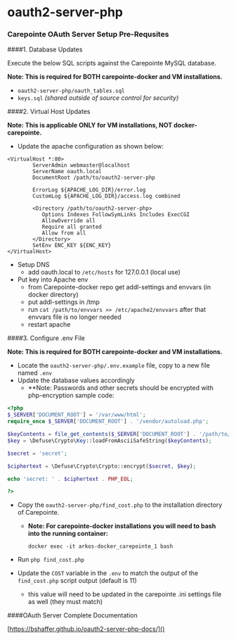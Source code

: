 oauth2-server-php
=================

### Carepointe  OAuth Server Setup Pre-Requsites

####1. Database Updates

Execute the below  SQL scripts against the Carepointe MySQL database.

**Note: This is required for BOTH carepointe-docker and VM installations.**

   - `oauth2-server-php/oauth_tables.sql`
   - `keys.sql` *(shared outside of source control for security)*
   
####2. Virtual Host Updates  
   
**Note: This is applicable ONLY for VM installations, NOT docker-carepointe.**

   - Update the apache configuration as shown below:
```
<VirtualHost *:80>
        ServerAdmin webmaster@localhost
        ServerName oauth.local
        DocumentRoot /path/to/oauth2-server-php

        ErrorLog ${APACHE_LOG_DIR}/error.log
        CustomLog ${APACHE_LOG_DIR}/access.log combined

        <Directory /path/to/oauth2-server-php>
           Options Indexes FollowSymLinks Includes ExecCGI
           AllowOverride all
           Require all granted
           Allow from all
        </Directory>
        SetEnv ENC_KEY ${ENC_KEY}
</VirtualHost>   
```
- Setup DNS
   - add oauth.local to `/etc/hosts` for 127.0.0.1 (local use)
- Put key into Apache env
   - from Carepointe-docker repo get addl-settings and envvars (in docker directory)
   - put addl-settings in /tmp
   - run `cat /path/to/envvars >> /etc/apache2/envvars` after that envvars file is no longer needed
   - restart apache  
    
####3. Configure .env File

**Note: This is required for BOTH carepointe-docker and VM installations.**

   - Locate the `oauth2-server-php/.env.example` file, copy to a new file named `.env`
   - Update the database values accordingly
        - **Note: Passwords and other secrets should be encrypted with php-encryption sample code:
```php
<?php
$_SERVER['DOCUMENT_ROOT'] = '/var/www/html';
require_once $_SERVER['DOCUMENT_ROOT'] . '/vendor/autoload.php';

$keyContents = file_get_contents($_SERVER['DOCUMENT_ROOT'] . '/path/to/key');
$key = \Defuse\Crypto\Key::loadFromAsciiSafeString($keyContents);

$secret = 'secret';

$ciphertext = \Defuse\Crypto\Crypto::encrypt($secret, $key);

echo 'secret: ' . $ciphertext . PHP_EOL;

?>
```
   - Copy the `oauth2-server-php/find_cost.php` to the installation directory of Carepointe.
        - **Note: For carepointe-docker installations you will need to bash into the running container:**
        
            `docker exec -it arkos-docker_carepointe_1 bash`
   
   - Run `php find_cost.php`
   - Update the `COST` variable in the `.env` to match the output of the `find_cost.php` script output (default is 11)
        - this value will need to be updated in the carepointe .ini settings file as well (they must match)

####OAuth Server Complete Documentation

[https://bshaffer.github.io/oauth2-server-php-docs/]()

